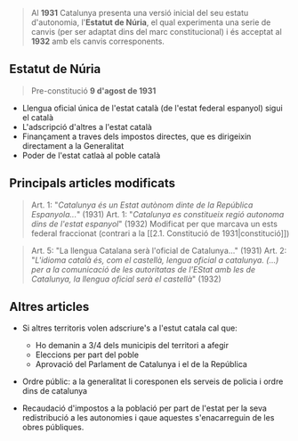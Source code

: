 > Al **1931** Catalunya presenta una versió inicial del seu estatu d'autonomia, l'**Estatut de Núria**, el qual experimenta una serie de canvis (per ser adaptat dins del marc constitucional) i és acceptat al **1932** amb els canvis corresponents.

## Estatut de Núria
> Pre-constitució **9 d'agost de 1931**
- Llengua oficial única de l'estat català (de l'estat federal espanyol) sigui el català
- L'adscripció d'altres a l'estat català
- Finançament a traves dels impostos directes, que es dirigeixin directament a la Generalitat
- Poder de l'estat catlaà al poble català
## Principals articles modificats
> Art. 1: "*Catalunya és un Estat autònom dinte de la República Espanyola...*" (1931)
> Art. 1: "*Catalunya es constitueix regió autonoma dins de l'estat espanyol*" (1932)
>   Modificat per que marcava un ests federal fraccionat (contrari a la [[2.1. Constitució de 1931|constitució]])

> Art. 5: "La llengua Catalana serà l'oficial de Catalunya..." (1931)
> Art. 2: "*L'idioma català és, com el castellà, lengua oficial a catalunya. (...) per a la comunicació de les autoritatas de l'EStat amb les de Catalunya, la llengua oficial serà el castellà*" (1932)

## Altres articles
- Si altres territoris volen adscriure's a l'estut catala cal que:
	- Ho demanin a 3/4 dels municipis del territori a afegir
	- Eleccions per part del poble
	- Aprovació del Parlament de Catalunya i el de la República

- Ordre públic: a la generalitat li coresponen els serveis de policia i ordre dins de catalunya
- Recaudació d'impostos a la població per part de l'estat per la seva redistribució a les autonomies i qaue aquestes s'enacarreguin de les obres públiques.